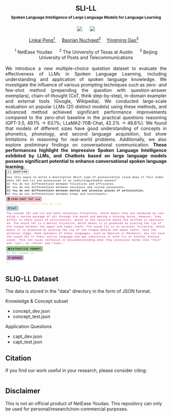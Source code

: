 <div align="center">

<h2>SLI-LL <br/> <span style="font-size:12px">Spoken Language Intelligence of Large Language Models for Language Learning</span> </h2> 

  <a href='https://arxiv.org/abs/2211.14758'><img src='https://img.shields.io/badge/ArXiv-2211.14758-red'></a> &nbsp;&nbsp;&nbsp;&nbsp;&nbsp;<a href='https://vocaliodmiku.github.io/SLI-LL/'><img src='https://img.shields.io/badge/Project-Page-Green'></a>


<div>
    <a href='https://vocaliodmiku.github.io'>Linkai Peng<sup>1</sup> </a>&emsp;
    <a href='https://boroooo.github.io' target='_blank'>Baorian Nuchged<sup>2</a>&emsp;
    <a href='yingming.gao@bupt.edu.cn' target='_blank'>Yingming Gao<sup>3</sup></a>&emsp;
</div>
<br>
<div>
    <sup>1</sup> NetEase Youdao &emsp; <sup>2</sup> The University of Texas at Austin &emsp; <sup>3</sup> Beijing University of Posts and Telecommunications
</div>
<!-- <br>
<i><strong><a href='https://sa2022.siggraph.org/' target='_blank'>SIGGRAPH Asia 2022 Conferenence Track</a></strong></i>
<br> -->
<br>
<div align="justify"> We introduce a new multiple-choice question dataset to evaluate the effectiveness of LLMs in Spoken Language Learning, including understanding and application of spoken language knowledge. We investigate the influence of various prompting techniques such as zero- and few-shot method (prepending the question with question-answer exemplars), chain-of-thought (CoT, think step-by-step), in-domain exampler and external tools (Google, Wikipedia). We conducted large-scale evaluation on popular LLMs (20 distinct models) using these methods, and advanced method achieved significant performance improvements compared to the zero-shot baseline in the practical questions reasoning (GPT-3.5, 49.1% -> 63.1%; LLaMA2-70B-Chat, 42.2% -> 48.6%). We found that models of different sizes have good understanding of concepts in phonetics, phonology, and second language acquisition, but show limitations in reasoning for real-world problems. Additionally, we also explore preliminary findings on conversational communication. <strong>These performances highlight the impressive Spoken Language Intelligence exhibited by LLMs, and Chatbots based on large language models possess significant potential to enhance conversational spoken language learning.</strong>
</div>
<img src="./docs/static/pdfs/Q111.png?raw=true" width="768px" background-color=rgba(255,255,255,1)>
<br>

<!-- <p>
<img alt='pipeline' src="./docs/static/images/pipeline.png?raw=true" width="768px"><br>
<em align='center'>Pipeline</em>
</p> -->

</div>

## SLIQ-LL Dataset
The data is stored in the "data" directory in the form of JSON format.

Knowledge & Concept subset 
* concept_dev.json
* concept_test.json

Application Questions
* capt_dev.json
* capt_test.json

## Citation

If you find our work useful in your research, please consider citing:

```

```


##  Disclaimer

This is not an official product of NetEase Youdao. This repository can only be used for personal/research/non-commercial purposes.